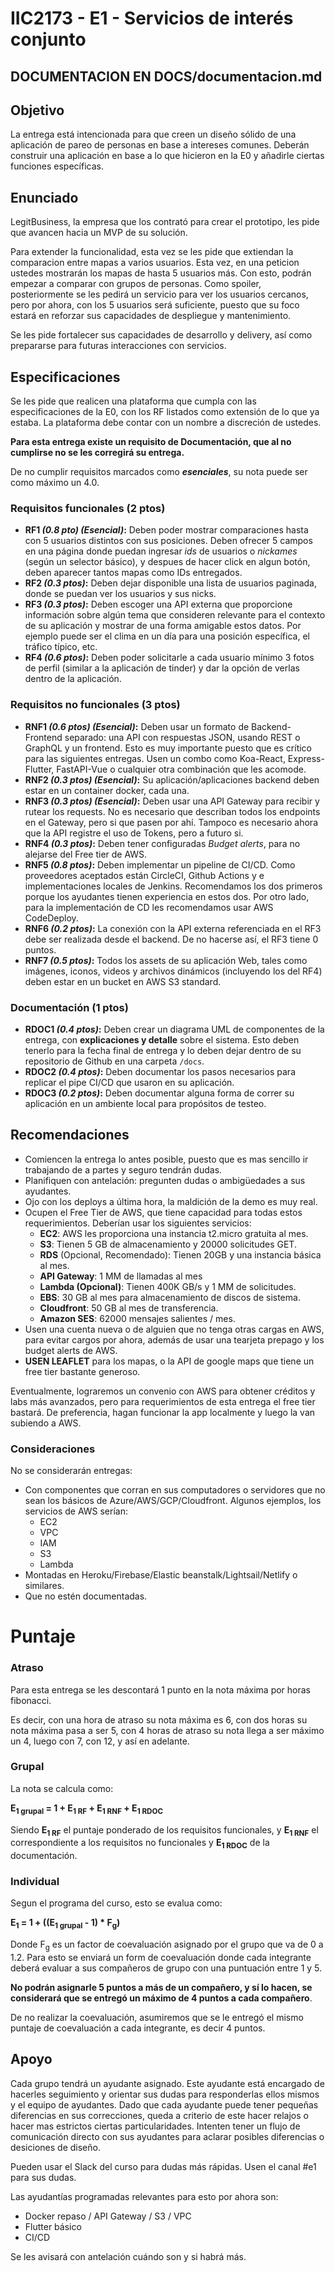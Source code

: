 # IIC2173 - E1 - Servicios de interés conjunto

## DOCUMENTACION EN DOCS/documentacion.md

## Objetivo

La entrega está intencionada para que creen un diseño sólido de una aplicación de pareo de personas en base a intereses comunes. Deberán construir una aplicación en base a lo que hicieron en la E0 y añadirle ciertas funciones específicas.

## Enunciado

LegitBusiness, la empresa que los contrató para crear el prototipo, les pide que avancen hacia un MVP de su solución.

Para extender la funcionalidad, esta vez se les pide que extiendan la comparacion entre mapas a varios usuarios. Esta vez, en una peticion ustedes mostrarán los mapas de hasta 5 usuarios más. Con esto, podrán empezar a comparar con grupos de personas. Como spoiler, posteriormente se les pedirá un servicio para ver los usuarios cercanos, pero por ahora, con los 5 usuarios será suficiente, puesto que su foco estará en reforzar sus capacidades de despliegue y mantenimiento.

Se les pide fortalecer sus capacidades de desarrollo y delivery, así como prepararse para futuras interacciones con servicios. 


## Especificaciones

Se les pide que realicen una plataforma que cumpla con las especificaciones de la E0, con los RF listados como extensión de lo que ya estaba. La plataforma debe contar con un nombre a discreción de ustedes.

**Para esta entrega existe un requisito de Documentación, que al no cumplirse no se les corregirá su entrega.**

De no cumplir requisitos marcados como ***esenciales***, su nota puede ser como máximo un 4.0.

### Requisitos funcionales (2 ptos)

* **RF1 *(0.8 pto) (Esencial)*:** Deben poder mostrar comparaciones hasta con 5 usuarios distintos con sus posiciones. Deben ofrecer 5 campos en una página donde puedan ingresar *ids* de usuarios o *nickames* (según un selector básico), y despues de hacer click en algun botón, deben aparecer tantos mapas como IDs entregados.
* **RF2 *(0.3 ptos)*:** Deben dejar disponible una lista de usuarios paginada, donde se puedan ver los usuarios y sus nicks.
* **RF3 *(0.3 ptos)*:** Deben escoger una API externa que proporcione información sobre algún tema que consideren relevante para el contexto de su aplicación y mostrar de una forma amigable estos datos. Por ejemplo puede ser el clima en un día para una posición específica, el tráfico típico, etc. 
* **RF4 *(0.6 ptos)*:** Deben poder solicitarle a cada usuario mínimo 3 fotos de perfil (similar a la aplicación de tinder) y dar la opción de verlas dentro de la aplicación.


### Requisitos no funcionales (3 ptos)

* **RNF1 *(0.6 ptos) (Esencial)*:** Deben usar un formato de Backend-Frontend separado: una API con respuestas JSON, usando REST o GraphQL y un frontend. Esto es muy importante puesto que es crítico para las siguientes entregas. Usen un combo como Koa-React, Express-Flutter, FastAPI-Vue o cualquier otra combinación que les acomode.
* **RNF2 *(0.3 ptos) (Esencial)*:** Su aplicación/aplicaciones backend deben estar en un container docker, cada una.
* **RNF3 *(0.3 ptos) (Esencial)*:** Deben usar una API Gateway para recibir y rutear los requests. No es necesario que describan todos los endpoints en el Gateway, pero si que pasen por ahí. Tampoco es necesario ahora que la API registre el uso de Tokens, pero a futuro si.
* **RNF4 *(0.3 ptos)*:** Deben tener configuradas *Budget alerts*, para no alejarse del Free tier de AWS.
* **RNF5 *(0.8 ptos)*:** Deben implementar un pipeline de CI/CD. Como proveedores aceptados están CircleCI, Github Actions y e implementaciones locales de Jenkins. Recomendamos los dos primeros porque los ayudantes tienen experiencia en estos dos. Por otro lado, para la implementación de CD les recomendamos usar AWS CodeDeploy.
* **RNF6 *(0.2 ptos)*:** La conexión con la API externa referenciada en el RF3 debe ser realizada desde el backend. De no hacerse así, el RF3 tiene 0 puntos.
* **RNF7 *(0.5 ptos)*:** Todos los assets de su aplicación Web, tales como imágenes, iconos, videos y archivos dinámicos (incluyendo los del RF4) deben estar en un bucket en AWS S3 standard.

### Documentación (1 ptos)

* **RDOC1 *(0.4 ptos)*:** Deben crear un diagrama UML de componentes de la entrega, con **explicaciones y detalle** sobre el sistema. Esto deben tenerlo para la fecha final de entrega y lo deben dejar dentro de su repositorio de Github en una carpeta `/docs`.
* **RDOC2 *(0.4 ptos)*:** Deben documentar los pasos necesarios para replicar el pipe CI/CD que usaron en su aplicación.
* **RDOC3 *(0.2 ptos)*:** Deben documentar alguna forma de correr su aplicación en un ambiente local para propósitos de testeo.

## Recomendaciones

* Comiencen la entrega lo antes posible, puesto que es mas sencillo ir trabajando de a partes y seguro tendrán dudas.
* Planifiquen con antelación: pregunten dudas o ambigüedades a sus ayudantes.
* Ojo con los deploys a última hora, la maldición de la demo es muy real.
* Ocupen el Free Tier de AWS, que tiene capacidad para todas estos requerimientos. Deberían usar los siguientes servicios:
	* **EC2**: AWS les proporciona una instancia t2.micro gratuita al mes.
	* **S3**: Tienen 5 GB de almacenamiento y 20000 solicitudes GET.
	* **RDS** (Opcional, Recomendado): Tienen 20GB y una instancia básica al mes.
	* **API Gateway**: 1 MM de llamadas al mes
	* **Lambda (Opcional)**: Tienen 400K GB/s y 1 MM de solicitudes.
	* **EBS**: 30 GB al mes para almacenamiento de discos de sistema.
	* **Cloudfront**: 50 GB al mes de transferencia.
	* **Amazon SES**: 62000 mensajes salientes / mes.
* Usen una cuenta nueva o de alguien que no tenga otras cargas en AWS, para evitar cargos por ahora, además de usar una tearjeta prepago y los budget alerts de AWS.
* **USEN LEAFLET** para los mapas, o la API de google maps que tiene un free tier bastante generoso.

Eventualmente, lograremos un convenio con AWS para obtener créditos y labs más avanzados, pero para requerimientos de esta entrega el free tier bastará. De preferencia, hagan funcionar la app localmente y luego la van subiendo a AWS.

### Consideraciones

No se considerarán entregas:
* Con componentes que corran en sus computadores o servidores que no sean los básicos de Azure/AWS/GCP/Cloudfront. Algunos ejemplos, los servicios de AWS serían:
    * EC2
    * VPC
    * IAM
    * S3
    * Lambda
* Montadas en Heroku/Firebase/Elastic beanstalk/Lightsail/Netlify o similares.
* Que no estén documentadas.

# Puntaje

### Atraso

Para esta entrega se les descontará 1 punto en la nota máxima por horas fibonacci. 

Es decir, con una hora de atraso su nota máxima es 6, con dos horas su nota máxima pasa a ser 5, con 4 horas de atraso su nota llega a ser máximo un 4, luego con 7, con 12, y así en adelante.

### Grupal

La nota se calcula como:

**E<sub>1 grupal</sub> = 1 + E<sub>1 RF</sub> + E<sub>1 RNF</sub> + E<sub>1 RDOC</sub>**

Siendo **E<sub>1 RF</sub>** el puntaje ponderado de los requisitos funcionales, y **E<sub>1 RNF</sub>** el correspondiente a los requisitos no funcionales y **E<sub>1 RDOC</sub>** de la documentación.

### Individual

Segun el programa del curso, esto se evalua como:

**E<sub>1</sub> = 1 + ((E<sub>1 grupal</sub> - 1) * F<sub>g</sub>)**			

Donde F<sub>g</sub> es un factor de coevaluación asignado por el grupo que va de 0 a 1.2. Para esto se enviará un form de coevaluación donde cada integrante deberá evaluar a sus compañeros de grupo con una puntuación entre 1 y 5. 

**No podrán asignarle 5 puntos a más de un compañero, y sí lo hacen, se considerará que se entregó un máximo de 4 puntos a cada compañero**.

De no realizar la coevaluación, asumiremos que se le entregó el mismo puntaje de coevaluación a cada integrante, es decir 4 puntos.

## Apoyo

Cada grupo tendrá un ayudante asignado. Este ayudante está encargado de hacerles seguimiento y orientar sus dudas para responderlas ellos mismos y el equipo de ayudantes. Dado que cada ayudante puede tener pequeñas diferencias en sus correcciones, queda a criterio de este hacer relajos o hacer mas estrictos ciertas particularidades. Intenten tener un flujo de comunicación directo con sus ayudantes para aclarar posibles diferencias o desiciones de diseño.

Pueden usar el Slack del curso para dudas más rápidas. Usen el canal #e1 para sus dudas.

Las ayudantías programadas relevantes para esto por ahora son:

* Docker repaso / API Gateway / S3 / VPC
* Flutter básico 
* CI/CD

Se les avisará con antelación cuándo son y si habrá más.

